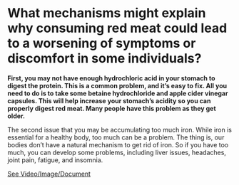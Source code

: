 # What mechanisms might explain why consuming red meat could lead to a worsening of symptoms or discomfort in some individuals?

**First, you may not have enough hydrochloric acid in your stomach to digest the protein. This is a common problem, and it’s easy to fix. All you need to do is to take some betaine hydrochloride and apple cider vinegar capsules. This will help increase your stomach’s acidity so you can properly digest red meat. Many people have this problem as they get older.**

The second issue that you may be accumulating too much iron. While iron is essential for a healthy body, too much can be a problem. The thing is, our bodies don’t have a natural mechanism to get rid of iron. So if you have too much, you can develop some problems, including liver issues, headaches, joint pain, fatigue, and insomnia.

 [See Video/Image/Document](https://hls-player.drberg.com/asset?path=migrated-assets/why-do-i-feel-worse-when-eating-red-meat)